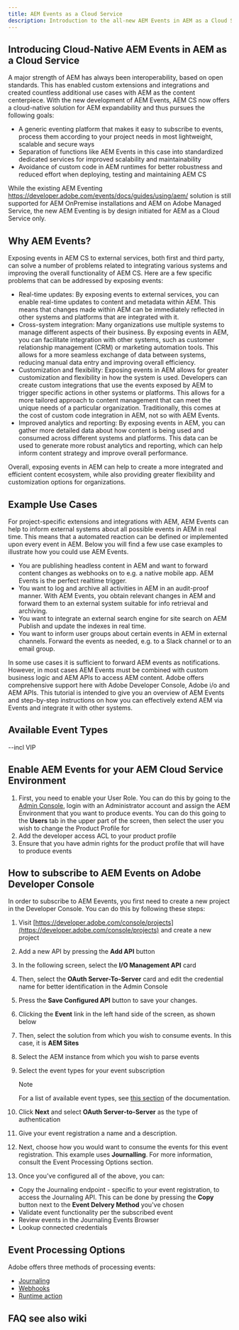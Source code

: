 ```yaml
---
title: AEM Events as a Cloud Service
description: Introduction to the all-new AEM Events in AEM as a Cloud Service
---
```


## Introducing Cloud-Native AEM Events in AEM as a Cloud Service

A major strength of AEM has always been interoperability, based on open standards. This has enabled custom extensions and integrations and created countless additional use cases with AEM as the content centerpiece. With the new development of AEM Events, AEM CS now offers a cloud-native solution for AEM expandability and thus pursues the following goals:

- A generic eventing platform that makes it easy to subscribe to events, process them according to your project needs in most lightweight, scalable and secure ways
- Separation of functions like AEM Events in this case into standardized dedicated services for improved scalability and maintainability
- Avoidance of custom code in AEM runtimes for better robustness and reduced effort when deploying, testing and maintaining AEM CS

While the existing AEM Eventing https://developer.adobe.com/events/docs/guides/using/aem/ solution is still supported for AEM OnPremise installations and AEM on Adobe Managed Service, the new AEM Eventing is by design initiated for AEM as a Cloud Service only. 

## Why AEM Events?

Exposing events in AEM CS to external services, both first and third party, can solve a number of problems related to integrating various systems and improving the overall functionality of AEM CS. Here are a few specific problems that can be addressed by exposing events:

- Real-time updates: By exposing events to external services, you can enable real-time updates to content and metadata within AEM. This means that changes made within AEM can be immediately reflected in other systems and platforms that are integrated with it.
- Cross-system integration: Many organizations use multiple systems to manage different aspects of their business. By exposing events in AEM, you can facilitate integration with other systems, such as customer relationship management (CRM) or marketing automation tools. This allows for a more seamless exchange of data between systems, reducing manual data entry and improving overall efficiency.
- Customization and flexibility: Exposing events in AEM allows for greater customization and flexibility in how the system is used. Developers can create custom integrations that use the events exposed by AEM to trigger specific actions in other systems or platforms. This allows for a more tailored approach to content management that can meet the unique needs of a particular organization. Traditionally, this comes at the cost of custom code integration in AEM, not so with AEM Events.
- Improved analytics and reporting: By exposing events in AEM, you can gather more detailed data about how content is being used and consumed across different systems and platforms. This data can be used to generate more robust analytics and reporting, which can help inform content strategy and improve overall performance.

Overall, exposing events in AEM can help to create a more integrated and efficient content ecosystem, while also providing greater flexibility and customization options for organizations.

## Example Use Cases 
 
For project-specific extensions and integrations with AEM, AEM Events can help to inform external systems about all possible events in AEM in real time. This means that a automated reaction can be defined or implemented upon every event in AEM. Below you will find a few use case examples to illustrate how you could use AEM Events.

- You are publishing headless content in AEM and want to forward content changes as webhooks on to e.g. a native mobile app. AEM Events is the perfect realtime trigger.
- You want to log and archive all activities in AEM in an audit-proof manner. With AEM Events, you obtain relevant changes in AEM and forward them to an external system suitable for info retrieval and archiving.
- You want to integrate an external search engine for site search on AEM Publish and update the indexes in real time.
- You want to inform user groups about certain events in AEM in external channels. Forward the events as needed, e.g. to a Slack channel or to an email group.

In some use cases it is sufficient to forward AEM events as notifications. However, in most cases AEM Events must be combined with custom business logic and AEM APIs to access AEM content. Adobe offers comprehensive support here with Adobe Developer Console, Adobe i/o and AEM APIs. This tutorial is intended to give you an overview of AEM Events and step-by-step instructions on how you can effectively extend AEM via Events and integrate it with other systems.

## Available Event Types
--incl VIP
## Enable AEM Events for your AEM Cloud Service Environment

1. First, you need to enable your User Role. You can do this by going to the [Admin Console](https://adminconsole.adobe.com/), login with an Administrator account and assign the AEM Environment that you want to produce events. You can do this going to the **Users** tab in the upper part of the screen, then select the user you wish to change the Product Profile for
2. Add the developer access ACL to your product profile
3. Ensure that you have admin rights for the product profile that will have to produce events

## How to subscribe to AEM Events on Adobe Developer Console

In order to subscribe to AEM Eevents, you first need to create a new project in the Developer Console. You can do this by following these steps:

1. Visit [https://developer.adobe.com/console/projects](https://developer.adobe.com/console/projects) and create a new project 
2. Add a new API by pressing the **Add API** button
3. In the following screen, select the **I/O Management API** card
4. Then, select the **OAuth Server-To-Server** card and edit the credential name for better identification in the Admin Console
5. Press the **Save Configured API** button to save your changes.
6. Clicking the **Event** link in the left hand side of the screen, as shown below
7. Then, select the solution from which you wish to consume events. In this case, it is **AEM Sites**
8. Select the AEM instance from which you wish to parse events
9. Select the event types for your event subscription
   
   >[!NOTE]
   >
   >For a list of available event types, see [this section](#available-event-types) of the documentation.

10. Click **Next** and select **OAuth Server-to-Server** as the type of authentication
11. Give your event registration a name and a description.
12. Next, choose how you would want to consume the events for this event registration. This example uses **Journalling**. For more information, consult the Event Processing Options section.
13. Once you've configured all of the above, you can:

   * Copy the Journaling endpoint - specific to your event registration, to access the Journaling API. This can be  done by pressing the **Copy** button next to the **Event Delvery Method** you've chosen
   * Validate event functionality per the subscribed event  
   * Review events in the Journaling Events Browser
   * Lookup connected credentials
 
## Event Processing Options

Adobe offers three methods of processing events:

* [Journaling](https://developer.adobe.com/events/docs/guides/journaling_intro/)
* [Webhooks](https://developer.adobe.com/events/docs/guides/)
* [Runtime action](https://developer.adobe.com/runtime/docs/guides/overview/what_is_runtime/)

## FAQ see also wiki


